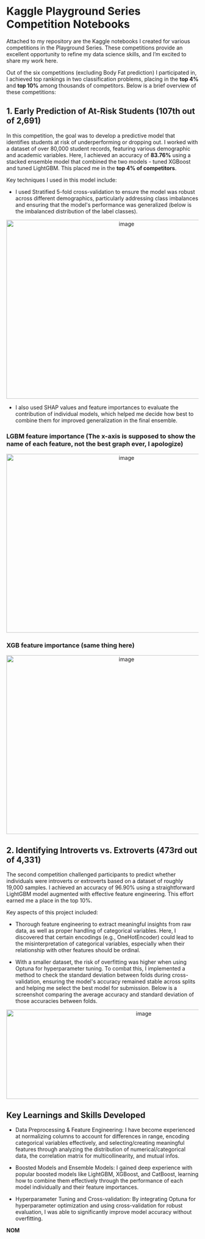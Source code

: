 # Kaggle Playground Series Competition Notebooks

Attached to my repository are the Kaggle notebooks I created for various competitions in the Playground Series. These competitions provide an excellent opportunity to refine my data science skills, and I’m excited to share my work here.

Out of the six competitions (excluding Body Fat prediction) I participated in, I achieved top rankings in two classification problems, placing in the **top 4%** and **top 10%** among thousands of competitors. Below is a brief overview of these competitions:

## 1. Early Prediction of At-Risk Students (107th out of 2,691) 

In this competition, the goal was to develop a predictive model that identifies students at risk of underperforming or dropping out. I worked with a dataset of over 80,000 student records, featuring various demographic and academic variables. Here, I achieved an accuracy of **83.76%** using a stacked ensemble model that combined the two models - tuned XGBoost and tuned LightGBM. This placed me in the **top 4% of competitors**.

Key techniques I used in this model include:
  
- I used Stratified 5-fold cross-validation to ensure the model was robust across different demographics, particularly addressing class imbalances and ensuring that the model's performance was generalized (below is the imbalanced distribution of the label classes).
<p align="center">
  <img width="614" height="468" alt="image" src="https://github.com/user-attachments/assets/42765292-c063-4a21-8b3f-a334876810d9" />
</p>


- I also used SHAP values and feature importances to evaluate the contribution of individual models, which helped me decide how best to combine them for improved generalization in the final ensemble.
### LGBM feature importance (The x-axis is supposed to show the name of each feature, not the best graph ever, I apologize)
<p align="center">
  <img width="614" height="468" alt="image" src="https://github.com/user-attachments/assets/c24a58e5-3332-4cce-a642-9359f75d5b1a" />
</p>

### XGB feature importance (same thing here)
<p align="center">
  <img width="614" height="468" alt="image" src="https://github.com/user-attachments/assets/1eabcc1c-e48d-4b83-95c2-aa67eec60fa7" />
</p>


## 2. Identifying Introverts vs. Extroverts (473rd out of 4,331)

The second competition challenged participants to predict whether individuals were introverts or extroverts based on a dataset of roughly 19,000 samples. I achieved an accuracy of 96.90% using a straightforward LightGBM model augmented with effective feature engineering. This effort earned me a place in the top 10%.

Key aspects of this project included:

- Thorough feature engineering to extract meaningful insights from raw data, as well as proper handling of categorical variables. Here, I discovered that certain encodings (e.g., OneHotEncoder) could lead to the misinterpretation of categorical variables, especially when their relationship with other features should be ordinal.

- With a smaller dataset, the risk of overfitting was higher when using Optuna for hyperparameter tuning. To combat this, I implemented a method to check the standard deviation between folds during cross-validation, ensuring the model's accuracy remained stable across splits and helping me select the best model for submission. Below is a screenshot comparing the average accuracy and standard deviation of those accuracies between folds.

<p align="center">
  <img width="704" height="234" alt="image" src="https://github.com/user-attachments/assets/64794ba9-3cf5-4f07-ba5d-8812b5829bf5" />
</p>


## Key Learnings and Skills Developed

- Data Preprocessing & Feature Engineering: I have become experienced at normalizing columns to account for differences in range, encoding categorical variables effectively, and selecting/creating meaningful features through analyzing the distribution of numerical/categorical data, the correlation matrix for multicollinearity, and mutual infos.

- Boosted Models and Ensemble Models: I gained deep experience with popular boosted models like LightGBM, XGBoost, and CatBoost, learning how to combine them effectively through the performance of each model individually and their feature importances.

- Hyperparameter Tuning and Cross-validation: By integrating Optuna for hyperparameter optimization and using cross-validation for robust evaluation, I was able to significantly improve model accuracy without overfitting.

**NOM**
